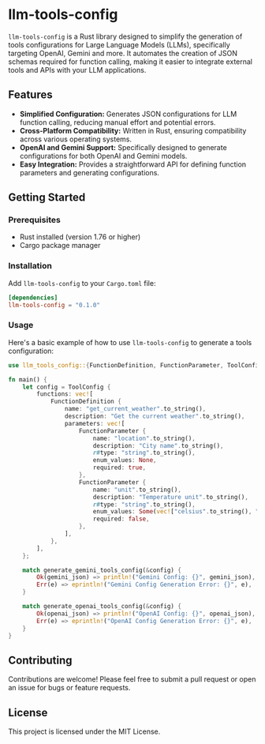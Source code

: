# llm-tools-config

`llm-tools-config` is a Rust library designed to simplify the generation of tools configurations for Large Language Models (LLMs), specifically targeting OpenAI, Gemini and more. It automates the creation of JSON schemas required for function calling, making it easier to integrate external tools and APIs with your LLM applications.

## Features

* **Simplified Configuration:** Generates JSON configurations for LLM function calling, reducing manual effort and potential errors.
* **Cross-Platform Compatibility:** Written in Rust, ensuring compatibility across various operating systems.
* **OpenAI and Gemini Support:** Specifically designed to generate configurations for both OpenAI and Gemini models.
* **Easy Integration:** Provides a straightforward API for defining function parameters and generating configurations.

## Getting Started

### Prerequisites

* Rust installed (version 1.76 or higher)
* Cargo package manager

### Installation

Add `llm-tools-config` to your `Cargo.toml` file:

```toml
[dependencies]
llm-tools-config = "0.1.0"
```

### Usage

Here's a basic example of how to use `llm-tools-config` to generate a tools configuration:

```rust
use llm_tools_config::{FunctionDefinition, FunctionParameter, ToolConfig, generate_gemini_tools_config, generate_openai_tools_config};

fn main() {
    let config = ToolConfig {
        functions: vec![
            FunctionDefinition {
                name: "get_current_weather".to_string(),
                description: "Get the current weather".to_string(),
                parameters: vec![
                    FunctionParameter {
                        name: "location".to_string(),
                        description: "City name".to_string(),
                        r#type: "string".to_string(),
                        enum_values: None,
                        required: true,
                    },
                    FunctionParameter {
                        name: "unit".to_string(),
                        description: "Temperature unit".to_string(),
                        r#type: "string".to_string(),
                        enum_values: Some(vec!["celsius".to_string(), "fahrenheit".to_string()]),
                        required: false,
                    },
                ],
            },
        ],
    };

    match generate_gemini_tools_config(&config) {
        Ok(gemini_json) => println!("Gemini Config: {}", gemini_json),
        Err(e) => eprintln!("Gemini Config Generation Error: {}", e),
    }

    match generate_openai_tools_config(&config) {
        Ok(openai_json) => println!("OpenAI Config: {}", openai_json),
        Err(e) => eprintln!("OpenAI Config Generation Error: {}", e),
    }
}
```

## Contributing

Contributions are welcome! Please feel free to submit a pull request or open an issue for bugs or feature requests.

## License

This project is licensed under the MIT License.
